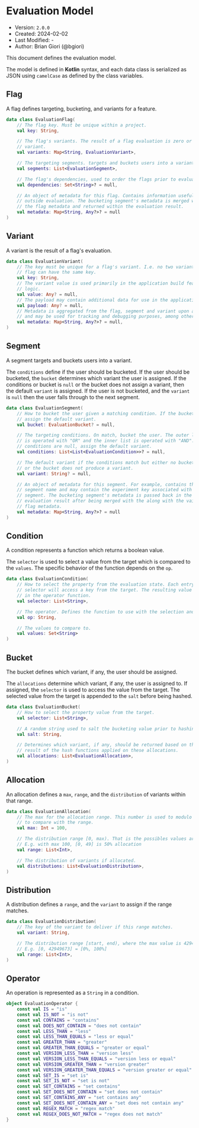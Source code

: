 # Evaluation Model

* Version: `2.0.0`
* Created: 2024-02-02
* Last Modified: -
* Author: Brian Giori (@bgiori)

This document defines the evaluation model. 

The model is defined in **Kotlin** syntax, and each data class is serialized as
JSON using `camelCase` as defined by the class variables.

## Flag

A flag defines targeting, bucketing, and variants for a feature.

```kotlin
data class EvaluationFlag(
    // The flag key. Must be unique within a project.
    val key: String,

    // The flag's variants. The result of a flag evaluation is zero or one
    // variant.
    val variants: Map<String, EvaluationVariant>,

    // The targeting segments. targets and buckets users into a variant.
    val segments: List<EvaluationSegment>,

    // The flag's dependencies, used to order the flags prior to evaluation. 
    val dependencies: Set<String>? = null,

    // An object of metadata for this flag. Contains information useful
    // outside evaluation. The bucketing segment's metadata is merged with
    // the flag metadata and returned within the evaluation result.
    val metadata: Map<String, Any?>? = null
)
```

## Variant

A variant is the result of a flag's evaluation.

```kotlin
data class EvaluationVariant(
    // The key must be unique for a flag's variant. I.e. no two variants on one 
    // flag can have the same key.
    val key: String,
    // The variant value is used primarily in the application build feature 
    // logic.
    val value: Any? = null,
    // The payload may contain additional data for use in the application.
    val payload: Any? = null,
    // Metadata is aggregated from the flag, segment and variant upon assignment
    // and may be used for tracking and debugging purposes, among others.
    val metadata: Map<String, Any?>? = null,
)
```

## Segment

A segment targets and buckets users into a variant. 

The `conditions` define if the user should be bucketed. If the user should be bucketed, the `bucket` determines which variant the user is assigned. If the conditions or bucket is `null` or the bucket does not assign a variant, then the default `variant` is assigned. If the user is not bucketed, and the `variant` is `null` then the user falls through to the next segment.

```kotlin
data class EvaluationSegment(
    // How to bucket the user given a matching condition. If the bucket is null,
    // assign the default variant.
    val bucket: EvaluationBucket? = null,

    // The targeting conditions. On match, bucket the user. The outer list
    // is operated with "OR" and the inner list is operated with "AND". If the
    // conditions are null, assign the default variant.
    val conditions: List<List<EvaluationCondition>>? = null,

    // The default variant if the conditions match but either no bucket is set,
    // or the bucket does not produce a variant.
    val variant: String? = null,

    // An object of metadata for this segment. For example, contains the
    // segment name and may contain the experiment key associated with this
    // segment. The bucketing segment's metadata is passed back in the
    // evaluation result after being merged with the along with the vairant and
    // flag metadata.
    val metadata: Map<String, Any?>? = null
)
```

## Condition

A condition represents a function which returns a boolean value.

The `selector` is used to select a value from the target which is compared to the `values`. The specific behavior of the function depends on the `op`.

```kotlin
data class EvaluationCondition(
    // How to select the property from the evaluation state. Each entry in the 
    // selector will access a key from the target. The resulting value is used 
    // in the operator function.
    val selector: List<String>,

    // The operator. Defines the function to use with the selection and values.
    val op: String,

    // The values to compare to.
    val values: Set<String>
)
```

## Bucket

The bucket defines which variant, if any, the user should be assigned.

The `allocations` determine which variant, if any, the user is assigned to. If assigned, the `selector` is used to access the value from the target. The selected value from the target is appended to the `salt` before being hashed.

```kotlin
data class EvaluationBucket(
    // How to select the property value from the target.
    val selector: List<String>,

    // A random string used to salt the bucketing value prior to hashing.
    val salt: String,

    // Determines which variant, if any, should be returned based on the
    // result of the hash functions applied on these allocations.
    val allocations: List<EvaluationAllocation>,
)
```

## Allocation

An allocation defines a `max`, `range`, and the `distribution` of variants within that range. 

```kotlin
data class EvaluationAllocation(
    // The max for the allocation range. This number is used to modulo the hash
    // to compare with the range.
    val max: Int = 100,

    // The distribution range [0, max). That is the possibles values are [0, max-1].
    // E.g. with max 100, [0, 49] is 50% allocation
    val range: List<Int>,

    // The distribution of variants if allocated.
    val distributions: List<EvaluationDistribution>,
)
```

## Distribution

A distribution defines a `range`, and the `variant` to assign if the range matches.

```kotlin
data class EvaluationDistribution(
    // The key of the variant to deliver if this range matches.
    val variant: String,

    // The distribution range [start, end), where the max value is 42949672.
    // E.g. [0, 42949673] = [0%, 100%]
    val range: List<Int>,
)
```

## Operator

An operation is represented as a `String` in a condition.

```kotlin
object EvaluationOperator {
    const val IS = "is"
    const val IS_NOT = "is not"
    const val CONTAINS = "contains"
    const val DOES_NOT_CONTAIN = "does not contain"
    const val LESS_THAN = "less"
    const val LESS_THAN_EQUALS = "less or equal"
    const val GREATER_THAN = "greater"
    const val GREATER_THAN_EQUALS = "greater or equal"
    const val VERSION_LESS_THAN = "version less"
    const val VERSION_LESS_THAN_EQUALS = "version less or equal"
    const val VERSION_GREATER_THAN = "version greater"
    const val VERSION_GREATER_THAN_EQUALS = "version greater or equal"
    const val SET_IS = "set is"
    const val SET_IS_NOT = "set is not"
    const val SET_CONTAINS = "set contains"
    const val SET_DOES_NOT_CONTAIN = "set does not contain"
    const val SET_CONTAINS_ANY = "set contains any"
    const val SET_DOES_NOT_CONTAIN_ANY = "set does not contain any"
    const val REGEX_MATCH = "regex match"
    const val REGEX_DOES_NOT_MATCH = "regex does not match"
}
```

